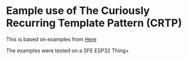 # Eample use of The Curiously Recurring Template Pattern (CRTP)

This is based on examples from [Here](https://www.fluentcpp.com/2017/05/12/curiously-recurring-template-pattern/)

The examples were tested on a SFE ESP32 Thing+
